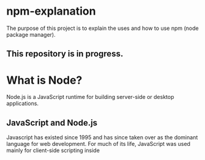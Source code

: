 # npm-explanation
The purpose of this project is to explain the uses and how to use npm (node package manager).

## This repository is in progress.

# What is Node?
Node.js is a JavaScript runtime for building server-side or desktop applications.

## JavaScript and Node.js
Javascript has existed since 1995 and has since taken over as the dominant language for web development. 
For much of its life, JavaScript was used mainly for client-side scripting inside <script> tags executing in web browsers. 
This limitation meant that developers were often working in many different languages and frameworks between the front-end (client-side) and backend (server-side) aspects of a web application.

Although there were other projects to bring JavaScript to server-side applications, the functionality took off with the launch of Node.js in 2009. 
Node allows developers to write JavaScript code that runs directly in a computer process itself instead of in a browser. N
ode can, therefore, be used to write server-side applications with access to the operating system, file system, and everything else required to build fully-functional applications.
Node.js is written in C, C++, and JavaScript, and it is built on the open-source V8 JavaScript engine which also powers JS in browsers such as Google Chrome.
As V8 supports new features in JavaScript, they are incorporated into Node.

# What is NPM?
NPM is the world's largest Software Registry.
It is used to manage different Javscript packages and comes with Node.js
The registry contains over 800,000 code packages.
Open-source developers use npm to share software.
Many organizations also use npm to manage private development.

# How to install NPM
I am going to install npm using NixOS by installing Node.
This is in opposition to using NVM (node version manager).
NVM is a software that manages your different node installation but NixOS already allows for this so it is in conflict.

I have added nodejs_20 to my configuration.nix

# What are the commands for Node?

Accoding to: https://www.codecademy.com/article/what-is-node

## Node-Specific Functionality
### Globals

Node provides access to several important global objects for use with Node program files. 
When writing a file that will run in a Node environment, these variables will be accessible in the global scope of your file.
- module is an object referring to the functionality that will be exported from a file.
  In Node, each file is treated as a module.
- require() is a function used to import modules from other files or Node packages.
- process is an object referencing to the actual computer process running a Node program and allows for access to command-line arguments and much more.

#### Modules

Node has a many built-in modules to aid in interactions with the command line, the computer file system, and the Internet. 
These include:
- HTTP and HTTPS for creating web servers.
- File System, OS, and Path for interacting with the file system, operating system, and file/directory paths.

You can view the full docs to see more of Node’s built-in features.

According to: https://nodesource.com/blog/an-absolute-beginners-guide-to-using-npm/

### package.json
As a general rule, any project that's using Node.js will need to have a package.json file.

#### What is a package.json file?
A package.json file can be described as a manifest of your project that includes the packages and applications it depends on, information about its unique source control, and specific metadata like the project's name, description, and author.

Example package.json:
'''{
  "name": "metaverse", // The name of your project
  "version": "0.92.12", // The version of your project
  "description": "The Metaverse virtual reality. The final outcome of all virtual worlds, augmented reality, and the Internet.", // The description of your project
  "main": "index.js"
  "license": "MIT" // The license of your project
}'''

# What are the commands for NPM?
NPM initalize will help initial a node project for you with the appropriate package.json information using the command:
- npm init

You can initalize quickly with default values using the command:
- npm init --yes

package.json also contains the package dependancies and developer dependancies for a project.
Therefore, we do not need to (or shouldn't) bundle our dependancies with our project.
The versions of these packages are specified via semantic versioning.

## What is semantic versioning:
Checkout this link to learn more about semantic versioning or SemVer: https://nodesource.com/blog/semver-a-primer/
-------------------------------------------------------------------------------------------------------------------------

You can install all of these dependancies once in your project and get all the dependancies listed in you package.json using the command:
- npm install or npm i (for short)

You can install a specific module using the command:
- npm install <module> or npm i <module> (for short)

If you want to install the specific module to your package.json add the option --save to the install using the command:
- npm install <module> --save

If you want to install the specific module under the devDependancies in your package.json add the option --save-dev to install using the command:
- npm install <module> --save-dev

Often times, we want the module that we are installing to be available everywhere (rather than locally) using npm so we add the option --global to install using the command:
- npm install <module> --global

There are more available here: https://nodesource.com/blog/eleven-npm-tricks-that-will-knock-your-wombat-socks-off

## Added npm packages:
Here are a list of npm packages that I have added to my personal machine:
- meta-git (npm install meta-git --global)

NPM is locked from global installations in NixOS because the NixOS packages's filesystem is read-only.
Therefore, you have to Nixify your installation: http://nicknovitski.com/nix-npm-install
